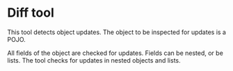 # Diff tool

This tool detects object updates. The object to be inspected for updates is a POJO.

All fields of the object are checked for updates. Fields can be nested, or be lists. 
The tool checks for updates in nested objects and lists. 
